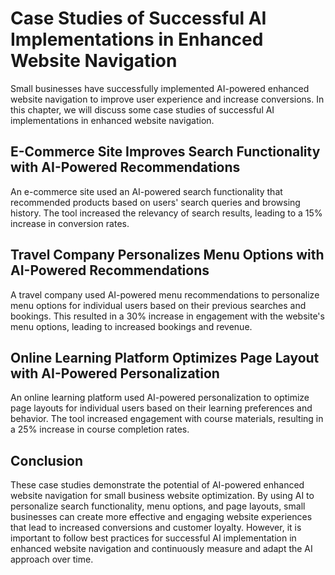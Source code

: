 Case Studies of Successful AI Implementations in Enhanced Website Navigation
=================================================================================================================================

Small businesses have successfully implemented AI-powered enhanced website navigation to improve user experience and increase conversions. In this chapter, we will discuss some case studies of successful AI implementations in enhanced website navigation.

E-Commerce Site Improves Search Functionality with AI-Powered Recommendations
-----------------------------------------------------------------------------

An e-commerce site used an AI-powered search functionality that recommended products based on users' search queries and browsing history. The tool increased the relevancy of search results, leading to a 15% increase in conversion rates.

Travel Company Personalizes Menu Options with AI-Powered Recommendations
------------------------------------------------------------------------

A travel company used AI-powered menu recommendations to personalize menu options for individual users based on their previous searches and bookings. This resulted in a 30% increase in engagement with the website's menu options, leading to increased bookings and revenue.

Online Learning Platform Optimizes Page Layout with AI-Powered Personalization
------------------------------------------------------------------------------

An online learning platform used AI-powered personalization to optimize page layouts for individual users based on their learning preferences and behavior. The tool increased engagement with course materials, resulting in a 25% increase in course completion rates.

Conclusion
----------

These case studies demonstrate the potential of AI-powered enhanced website navigation for small business website optimization. By using AI to personalize search functionality, menu options, and page layouts, small businesses can create more effective and engaging website experiences that lead to increased conversions and customer loyalty. However, it is important to follow best practices for successful AI implementation in enhanced website navigation and continuously measure and adapt the AI approach over time.
